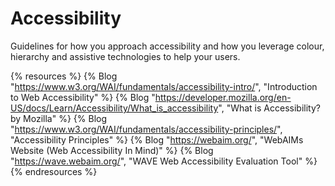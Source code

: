 # Accessibility

Guidelines for how you approach accessibility and how you leverage colour, hierarchy and assistive technologies to help your users.

{% resources %}
  {% Blog "https://www.w3.org/WAI/fundamentals/accessibility-intro/", "Introduction to Web Accessibility" %}
  {% Blog "https://developer.mozilla.org/en-US/docs/Learn/Accessibility/What_is_accessibility", "What is Accessibility? by Mozilla" %}
  {% Blog "https://www.w3.org/WAI/fundamentals/accessibility-principles/", "Accessibility Principles" %}
  {% Blog "https://webaim.org/", "WebAIMs Website (Web Accessibility In Mind)" %}
  {% Blog "https://wave.webaim.org/", "WAVE Web Accessibility Evaluation Tool" %}
{% endresources %}
